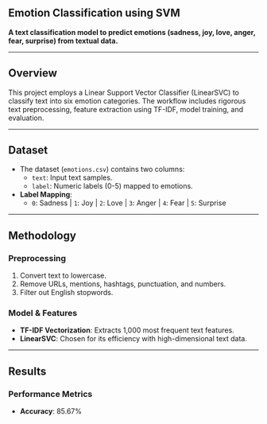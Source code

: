 ## Emotion Classification using SVM  
**A text classification model to predict emotions (sadness, joy, love, anger, fear, surprise) from textual data.**  

---

## Overview  
This project employs a Linear Support Vector Classifier (LinearSVC) to classify text into six emotion categories. The workflow includes rigorous text preprocessing, feature extraction using TF-IDF, model training, and evaluation.  

---

## Dataset  
- The dataset (`emotions.csv`) contains two columns:  
  - `text`: Input text samples.  
  - `label`: Numeric labels (0-5) mapped to emotions.  
- **Label Mapping**:  
  - `0`: Sadness | `1`: Joy | `2`: Love | `3`: Anger | `4`: Fear | `5`: Surprise  

---

## Methodology  
### Preprocessing  
1. Convert text to lowercase.  
2. Remove URLs, mentions, hashtags, punctuation, and numbers.  
3. Filter out English stopwords.  

### Model & Features  
- **TF-IDF Vectorization**: Extracts 1,000 most frequent text features.  
- **LinearSVC**: Chosen for its efficiency with high-dimensional text data.  

---

## Results  
### Performance Metrics  
- **Accuracy**: 85.67%  
 
